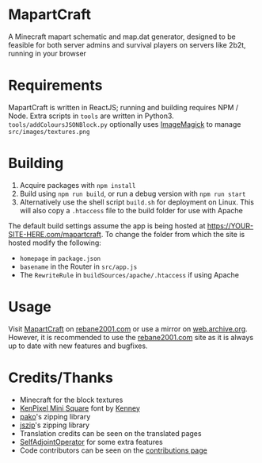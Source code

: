 # MapartCraft

A Minecraft mapart schematic and map.dat generator, designed to be feasible for both server admins and survival players on servers like 2b2t, running in your browser

# Requirements

MapartCraft is written in ReactJS; running and building requires NPM / Node. Extra scripts in `tools` are written in Python3. `tools/addColoursJSONBlock.py` optionally uses [ImageMagick](https://imagemagick.org/) to manage `src/images/textures.png`

# Building

1. Acquire packages with `npm install`
2. Build using `npm run build`, or run a debug version with `npm run start`
3. Alternatively use the shell script `build.sh` for deployment on Linux. This will also copy a `.htaccess` file to the build folder for use with Apache

The default build settings assume the app is being hosted at https://YOUR-SITE-HERE.com/mapartcraft. To change the folder from which the site is hosted modify the following:

- `homepage` in `package.json`
- `basename` in the Router in `src/app.js`
- The `RewriteRule` in `buildSources/apache/.htaccess` if using Apache

# Usage

Visit [MapartCraft](https://rebane2001.com/mapartcraft) on [rebane2001.com](https://rebane2001.com) or use a mirror on [web.archive.org](https://web.archive.org/web/*/https://rebane2001.com/mapartcraft). However, it is recommended to use the [rebane2001.com](https://rebane2001.com/mapartcraft) site as it is always up to date with new features and bugfixes.

# Credits/Thanks

- Minecraft for the block textures
- [KenPixel Mini Square](https://opengameart.org/content/kenney-fonts) font by [Kenney](https://www.kenney.nl/)
- [pako](https://www.npmjs.com/package/pako)'s zipping library
- [jszip](https://www.npmjs.com/package/jszip)'s zipping library
- Translation credits can be seen on the translated pages
- [SelfAdjointOperator](https://github.com/SelfAdjointOperator) for some extra features
- Code contributors can be seen on the [contributions page](https://github.com/rebane2001/mapartcraft/graphs/contributors)
